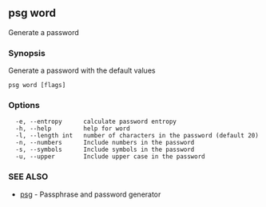 ## psg word

Generate a password

### Synopsis

Generate a password with the default values

```
psg word [flags]
```

### Options

```
  -e, --entropy      calculate password entropy
  -h, --help         help for word
  -l, --length int   number of characters in the password (default 20)
  -n, --numbers      Include numbers in the password
  -s, --symbols      Include symbols in the password
  -u, --upper        Include upper case in the password
```

### SEE ALSO

* [psg](psg.md)	 - Passphrase and password generator

